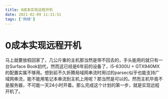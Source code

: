 ```yaml
---
title: 0成本实现远程开机
date: 2021-02-09 11:31:51
tags: ['网络']
---
```

# 0成本实现远程开机
马上就要放假回家了，几公斤重的主机那当然是带不回去的，手头能用的就只有一台Surface Book初代，然而这已经是6年前的设备了，i5-6300U + GTX940MX的配置实属不够用。想到前不久折腾局域网串流时用过的parsec似乎也能支持广域网串流，能不能用笔记本串流到主机上用呢？那当然是可以的。然而主机毕竟不是服务器，不可能一天24小时开着。那么完成这个计划的第一步，就是实现远程开机了。